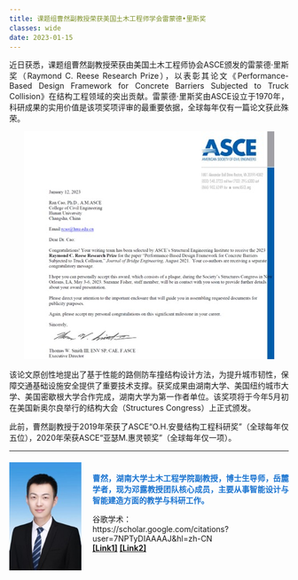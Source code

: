 ```yaml
---
title: 课题组曹然副教授荣获美国土木工程师学会雷蒙德•里斯奖
classes: wide
date: 2023-01-15
---
```



<div style="text-align: justify;">
  <p>近日获悉，课题组曹然副教授荣获由美国土木工程师协会ASCE颁发的雷蒙德·里斯奖（Raymond C. Reese Research Prize），以表彰其论文《Performance-Based Design Framework for Concrete Barriers Subjected to Truck Collision》在结构工程领域的突出贡献。雷蒙德·里斯奖由ASCE设立于1970年，科研成果的实用价值是该项奖项评审的最重要依据，全球每年仅有一篇论文获此殊荣。
  </p>
</div>

<div style="text-align: justify;">
  <p align="center">
  <img src="/web_resources/posts\picture\雷蒙德_里斯奖.jpg"></p>
</div>


<div style="text-align: justify;">
  <p>该论文原创性地提出了基于性能的路侧防车撞结构设计方法，为提升城市韧性，保障交通基础设施安全提供了重要技术支撑。获奖成果由湖南大学、美国纽约城市大学、美国密歇根大学合作完成，湖南大学为第一作者单位。该奖项将于今年5月初在美国新奥尔良举行的结构大会（Structures Congress）上正式颁发。 
  </p>
</div>

<div style="text-align: justify;">
  <p>  此前，曹然副教授于2019年荣获了ASCE“O.H.安曼结构工程科研奖”（全球每年仅五位），2020年荣获ASCE“亚瑟M.惠灵顿奖”（全球每年仅一项）。 
  </p>
</div>

---




<div style="display: flex; align-items: center; margin-top: 20px; margin-bottom: 20px;">
  <img src="/web_resources/posts\picture\20230115092657241.jpg" style="flex-shrink: 0; width: 130px; margin-right: 20px;"/>
  <div style="text-align: justify;">
    <span style="color:#1772d0; display: block; margin-bottom: 10px;">
      <b>曹然，湖南大学土木工程学院副教授，博士生导师，岳麓学者，现为邓露教授团队核心成员，主要从事智能设计与智能建造方面的教学与科研工作。</b>
    </span>
    <p>
      谷歌学术：<br>
      https://scholar.google.com/citations?user=7NPTyDIAAAAJ&hl=zh-CN<br> 
      <a href="https://www.dengteam.com/index.php?m=content&c=index&a=show&catid=31&id=228"><b>[Link1]</b></a>
      <a href="https://grzy.hnu.edu.cn/site/index/caoran"><b>[Link2]</b></a>      
    </p>
  </div>
</div>